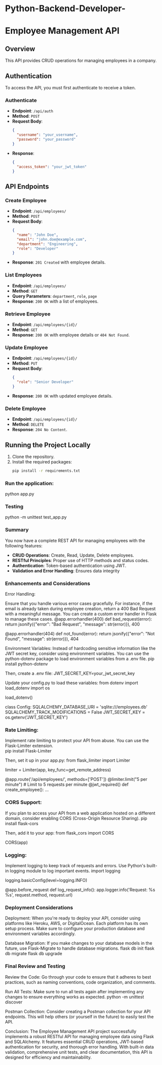 # Python-Backend-Developer-

# Employee Management API

## Overview
This API provides CRUD operations for managing employees in a company.

## Authentication
To access the API, you must first authenticate to receive a token.

### Authenticate
- **Endpoint**: `/api/auth`
- **Method**: `POST`
- **Request Body**:
    ```json
    {
      "username": "your_username",
      "password": "your_password"
    }
    ```
- **Response**:
    ```json
    {
      "access_token": "your_jwt_token"
    }
    ```

## API Endpoints

### Create Employee
- **Endpoint**: `/api/employees/`
- **Method**: `POST`
- **Request Body**:
    ```json
    {
      "name": "John Doe",
      "email": "john.doe@example.com",
      "department": "Engineering",
      "role": "Developer"
    }
    ```
- **Response**: `201 Created` with employee details.

### List Employees
- **Endpoint**: `/api/employees/`
- **Method**: `GET`
- **Query Parameters**: `department`, `role`, `page`
- **Response**: `200 OK` with a list of employees.

### Retrieve Employee
- **Endpoint**: `/api/employees/{id}/`
- **Method**: `GET`
- **Response**: `200 OK` with employee details or `404 Not Found`.

### Update Employee
- **Endpoint**: `/api/employees/{id}/`
- **Method**: `PUT`
- **Request Body**:
    ```json
    {
      "role": "Senior Developer"
    }
    ```
- **Response**: `200 OK` with updated employee details.

### Delete Employee
- **Endpoint**: `/api/employees/{id}/`
- **Method**: `DELETE`
- **Response**: `204 No Content`.

## Running the Project Locally
1. Clone the repository.
2. Install the required packages:
   ```bash
   pip install -r requirements.txt

### Run the application:   
python app.py

### Testing
python -m unittest test_app.py

### Summary

You now have a complete REST API for managing employees with the following features:

- **CRUD Operations**: Create, Read, Update, Delete employees.
- **RESTful Principles**: Proper use of HTTP methods and status codes.
- **Authentication**: Token-based authentication using JWT.
- **Validation and Error Handling**: Ensures data integrity

### Enhancements and Considerations
Error Handling:

Ensure that you handle various error cases gracefully. For instance, if the email is already taken during employee creation, return a 400 Bad Request with a meaningful message.
You can create a custom error handler in Flask to manage these cases.
@app.errorhandler(400)
def bad_request(error):
    return jsonify({"error": "Bad Request", "message": str(error)}), 400

@app.errorhandler(404)
def not_found(error):
    return jsonify({"error": "Not Found", "message": str(error)}), 404

Environment Variables:
Instead of hardcoding sensitive information like the JWT secret key, consider using environment variables. You can use the python-dotenv package to load environment variables from a .env file.
pip install python-dotenv

Then, create a .env file:
JWT_SECRET_KEY=your_jwt_secret_key

Update your config.py to load these variables:
from dotenv import load_dotenv
import os

load_dotenv()

class Config:
    SQLALCHEMY_DATABASE_URI = 'sqlite:///employees.db'
    SQLALCHEMY_TRACK_MODIFICATIONS = False
    JWT_SECRET_KEY = os.getenv('JWT_SECRET_KEY')

### Rate Limiting:
Implement rate limiting to protect your API from abuse. You can use the Flask-Limiter extension.    
pip install Flask-Limiter

Then, set it up in your app.py:
from flask_limiter import Limiter

limiter = Limiter(app, key_func=get_remote_address)

@app.route('/api/employees/', methods=['POST'])
@limiter.limit("5 per minute")  # Limit to 5 requests per minute
@jwt_required()
def create_employee():
    ...

### CORS Support:
If you plan to access your API from a web application hosted on a different domain, consider enabling CORS (Cross-Origin Resource Sharing).
pip install flask-cors

Then, add it to your app:
from flask_cors import CORS

CORS(app)

### Logging:
Implement logging to keep track of requests and errors. Use Python's built-in logging module to log important events.
import logging

logging.basicConfig(level=logging.INFO)

@app.before_request
def log_request_info():
    app.logger.info('Request: %s %s', request.method, request.url)

### Deployment Considerations
Deployment:
When you're ready to deploy your API, consider using platforms like Heroku, AWS, or DigitalOcean. Each platform has its own setup process.
Make sure to configure your production database and environment variables accordingly.

Database Migration:
If you make changes to your database models in the future, use Flask-Migrate to handle database migrations.
flask db init
flask db migrate
flask db upgrade

### Final Review and Testing
Review the Code:
Go through your code to ensure that it adheres to best practices, such as naming conventions, code organization, and comments.

Run All Tests:
Make sure to run all tests again after implementing any changes to ensure everything works as expected.
python -m unittest discover

Postman Collection:
Consider creating a Postman collection for your API endpoints. This will help others (or yourself in the future) to easily test the API.

Conclusion:
The Employee Management API project successfully implements a robust RESTful API for managing employee data using Flask and SQLAlchemy. It features essential CRUD operations, JWT-based authentication for security, and thorough error handling. With built-in data validation, comprehensive unit tests, and clear documentation, this API is designed for efficiency and maintainability. 
